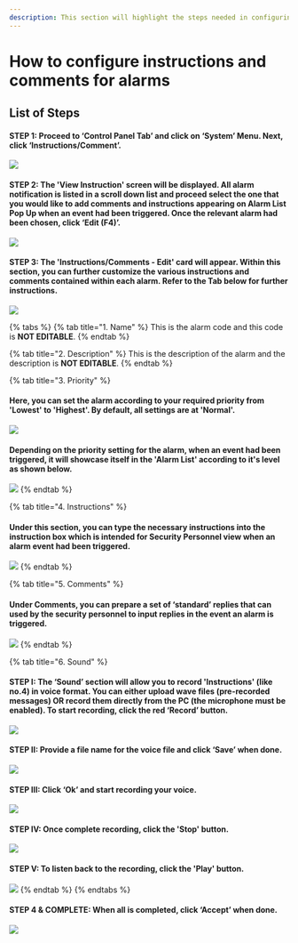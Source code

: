 ```yaml
---
description: This section will highlight the steps needed in configuring alarms
---
```


# How to configure instructions and comments for alarms

## List of Steps

#### STEP 1: Proceed to ‘Control Panel Tab’ and click on ‘System’ Menu. Next, click ‘Instructions/Comment’.

![](../.gitbook/assets/untitled1%20%2825%29.png)



#### STEP 2: The 'View Instruction' screen will be displayed. All alarm notification is listed in a scroll down list and proceed select the one that you would like to add comments and instructions appearing on Alarm List Pop Up when an event had been triggered. Once the relevant alarm had been chosen, click ‘Edit \(F4\)’. 

![](../.gitbook/assets/untitled2a%20%285%29.png)



#### STEP 3: The 'Instructions/Comments - Edit' card will appear. Within this section, you can further customize the various instructions and comments contained within each alarm. Refer to the Tab below for further instructions.

![](../.gitbook/assets/untitled3%20%2812%29.png)

{% tabs %}
{% tab title="1. Name" %}
This is the alarm code and this code is **NOT EDITABLE**.
{% endtab %}

{% tab title="2. Description" %}
This is the description of the alarm and the description is **NOT EDITABLE**.
{% endtab %}

{% tab title="3. Priority" %}
#### Here, you can set the alarm according to your required priority from 'Lowest' to 'Highest'. By default, all settings are at 'Normal'. 

![](../.gitbook/assets/untitled4%20%287%29.png)



#### Depending on the priority setting for the alarm, when an event had been triggered, it will showcase itself in the 'Alarm List' according to it's level as shown below.

![](../.gitbook/assets/untitled5%20%286%29.png)
{% endtab %}

{% tab title="4. Instructions" %}
#### Under this section, you can type the necessary instructions into the instruction box which is intended for Security Personnel view when an alarm event had been triggered. 

![](../.gitbook/assets/untitled6%20%285%29.png)
{% endtab %}

{% tab title="5. Comments" %}
#### Under Comments, you can prepare a set of ‘standard’ replies that can used by the security personnel to input replies in the event an alarm is triggered.

![](../.gitbook/assets/untitled7%20%2814%29.png)
{% endtab %}

{% tab title="6. Sound" %}
#### STEP I: The ‘Sound’ section will allow you to record 'Instructions' \(like no.4\) in voice format. You can either upload wave files \(pre-recorded messages\) OR record them directly from the PC \(the microphone must be enabled\). To start recording, click the red ‘Record’ button.

![](../.gitbook/assets/untitled8%20%281%29.png)



#### STEP II: Provide a file name for the voice file and click ‘Save’ when done.

![](../.gitbook/assets/untitled9%20%284%29.png)



#### STEP III: Click ‘Ok’ and start recording your voice. 

![](../.gitbook/assets/untitled10.png)



#### STEP IV: Once complete recording, click the 'Stop' button.

![](../.gitbook/assets/untitled11.png)



#### STEP V: To listen back to the recording, click the 'Play' button. 

![](../.gitbook/assets/untitled12%20%283%29.png)
{% endtab %}
{% endtabs %}



#### STEP 4 & COMPLETE: When all is completed, click ‘Accept’ when done.

![](../.gitbook/assets/untitled13%20%285%29.png)

